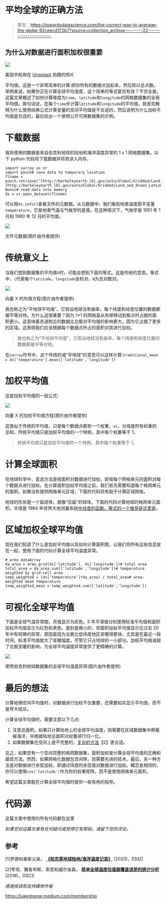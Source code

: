 # 平均全球的正确方法

> 原文：<https://towardsdatascience.com/the-correct-way-to-average-the-globe-92ceecd172b7?source=collection_archive---------22----------------------->

## 为什么对数据进行面积加权很重要

![](img/d8de2d3c2851bc6f926e9ef83d351676.png)

美国宇航局在 [Unsplash](https://unsplash.com?utm_source=medium&utm_medium=referral) 拍摄的照片

平均值。这是一个非常简单的计算:把你所有的数据点加起来，然后除以总点数。举例来说，如果你正在计算全球平均温度，这个简单的等式是否有效？不完全是。这篇文章概述了如何计算维度为`time`、`latitude`和`longitude`的网格数据集的全局平均值。换句话说，在每个`time`步计算`latitude`和`longitude`的平均值。我首先解释为什么使用经典公式计算变量的空间平均值是不合适的，然后说明为什么加权平均值是合适的，最后给出一个使用公开可用数据集的示例。

# 下载数据

我将使用的数据是来自伯克利地球的陆地和海洋温度异常的 1 x 1 网格数据集。以下 python 代码将下载数据并将其读入内存。

```
import xarray as xr
import pooch# save data to temporary location
flname = pooch.retrieve(‘[http://berkeleyearth.lbl.gov/auto/Global/Gridded/Land_and_Ocean_LatLong1.nc’](http://berkeleyearth.lbl.gov/auto/Global/Gridded/Land_and_Ocean_LatLong1.nc'), None)# read data into memory
ds = xr.open_dataset(flname)
```

可以用`ds.info()`查看文件的元数据。从元数据中，我们看到地表温度距平变量`temperature`，它是地表气温与气候学的差值。在这种情况下，气候学是 1951 年 1 月和 1980 年 12 月的平均值。

![](img/ff1a6888a7fd7890cbdfa58d73521312.png)

文件元数据(图片由作者提供)

# 传统意义上

当我们想到数据集的平均值`X`时，可能会想到下面的等式。这是传统的意思。等式中，`i`代表每个`latitude`，`longitude`坐标对，`N`为总对数对。

![](img/c56cb5fc607175884f25cfc4bff1d7a0.png)

向量 X 的均值方程(图片由作者提供)

我也称之为“平地球平均值”，它假设地球没有曲率，每个纬度和经度位置的数据都被平等对待。为什么这很重要？因为 1×1 的网格盒从热带移动到极点时占据的面积更小。这意味着赤道附近的数据比北极对平均值的影响更大，因为它占据了更多的区域。这表明我们应该根据每个数据点所占的面积对其进行加权。

> 我也称之为“平地球平均值”，它假设地球没有曲率，每个纬度和经度位置的数据都被平等对待。

在`xarray`符号中，这个传统的或“平地球”的意思可以这样计算:`traditional_mean = ds['temperature'].mean(['latitude','longitude'])`

# 加权平均值

这是加权平均值的一般公式:

![](img/63ea0d56b76ded282b370279cc5c7768.png)

向量 X 的加权平均值方程(图片由作者提供)

这类似于传统的平均值，只是每个数据点都有一个权重，`wi`，分母是所有权重的总和。传统平均值只是加权平均值的一个特例，其中每个权重等于 1。

> 传统平均值只是加权平均值的一个特例，其中每个权重等于 1。

# 计算全球面积

在地球科学中，首选方法是按面积对数据进行加权，即按每个网格单元的面积对每个数据点进行加权。在计算面积加权平均值之前，我们首先需要知道每个格网单元的面积。如果没有提供网格单元区域，下面的代码将有助于计算区域网格。

地球的形状是一个扁球体，就像“压扁”的球体。下面的代码计算地球的格网单元面积，半径是 1984 年世界大地测量系统[中纬度的函数。等式的一个推导是](https://earth-info.nga.mil/GandG/publications/tr8350.2/tr8350.2-a/Chapter%203.pdf)[这里是](https://planetcalc.com/7721/)。

# 区域加权全球平均值

现在我们知道了什么是加权平均值以及如何计算面积图，让我们将所有这些信息放在一起，使用下面的代码计算全球平均温度异常。

```
# area dataArray
da_area = area_grid(ds['latitude'], ds['longitude'])# total area
total_area = da_area.sum(['latitude','longitude'])# temperature weighted by grid-cell area
temp_weighted = (ds['temperature']*da_area) / total_area# area-weighted mean temperature
temp_weighted_mean = temp_weighted.sum(['latitude','longitude'])
```

# 可视化全球平均值

下面是全球气温异常图，月值显示为灰色，5 年平滑值分别使用标准平均值和面积加权平均值显示为红色和黑色。差别是微小的，但面积加权平均值显示在过去 20 年中有轻微的异常。原因是因为北极比低纬度地区变暖得更快，尤其是在最近一段时间。标准平均值放大了变暖幅度，尽管它只占地球的一小部分。加权平均值减弱了北极变暖的影响，为全球平均温度异常提供了更精确的计算。

![](img/6849018efdd6eafe02d184ef70a58d3b.png)

使用伯克利地球数据集的全球平均温度异常(图片由作者提供)

# 最后的想法

计算地理空间平均值时，对数据进行加权不仅重要，还需要如实显示平均值，而不是夸大结论。

计算全球平均值时，需要注意以下几点:

1.  注意总面积。如果只计算陆地上的全球平均温度，则需要在区域数据集中屏蔽掉海洋，并根据陆地总面积对权重进行归一化。
2.  如果数据集在空间上是不完整的，[复杂的方法](https://academic.oup.com/climatesystem/article/3/1/dzy003/5056434)【2】更合适。

总之，如果您有一个空间完整的格网数据集，面积加权是计算全球平均值的正确和最佳方法。然而，如果网格化数据包含间隙，则需要先进的技术。最后，另一种方法是对数据进行余弦加权，即通过纬度的余弦值对数据进行加权。概念是相同的，你可以使用`cos('latitude')`作为你的权重矩阵，而不是使用网格单元面积。

希望这篇文章能在计算全球平均值时提供一些有用的指导。

# 代码源

这篇文章中使用的所有代码都在这里

*如果您对这篇文章有任何疑问或觉得它有帮助，请留下您的评论。*

## 参考

[1]罗德和豪斯父亲， [**《柏克莱地球陆地/海洋温度记录》**](https://essd.copernicus.org/articles/12/3469/2020/essd-12-3469-2020.html) (2020)，ESSD

[2]考坦、雅各布斯、索恩和威尔金森， [**简单全球温度估值器覆盖误差的统计分析**](https://academic.oup.com/climatesystem/article/3/1/dzy003/5056434) (2018)，DSCS

*感谢阅读和支持媒体作者*

<https://lukegloege.medium.com/membership> 